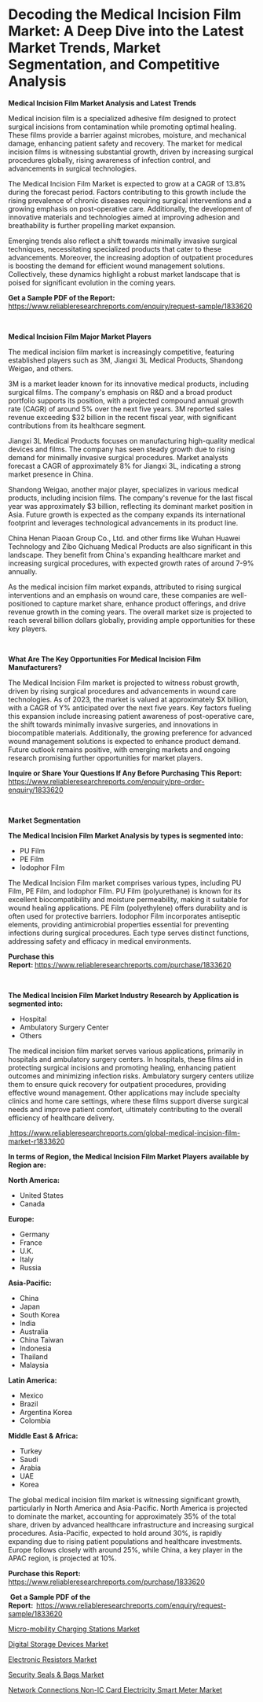 <p><h1>Decoding the Medical Incision Film Market: A Deep Dive into the Latest Market Trends, Market Segmentation, and Competitive Analysis</h1></p><p><strong>Medical Incision Film Market Analysis and Latest Trends</strong></p>
<p><p>Medical incision film is a specialized adhesive film designed to protect surgical incisions from contamination while promoting optimal healing. These films provide a barrier against microbes, moisture, and mechanical damage, enhancing patient safety and recovery. The market for medical incision films is witnessing substantial growth, driven by increasing surgical procedures globally, rising awareness of infection control, and advancements in surgical technologies.</p><p>The Medical Incision Film Market is expected to grow at a CAGR of 13.8% during the forecast period. Factors contributing to this growth include the rising prevalence of chronic diseases requiring surgical interventions and a growing emphasis on post-operative care. Additionally, the development of innovative materials and technologies aimed at improving adhesion and breathability is further propelling market expansion. </p><p>Emerging trends also reflect a shift towards minimally invasive surgical techniques, necessitating specialized products that cater to these advancements. Moreover, the increasing adoption of outpatient procedures is boosting the demand for efficient wound management solutions. Collectively, these dynamics highlight a robust market landscape that is poised for significant evolution in the coming years.</p></p>
<p><strong>Get a Sample PDF of the Report:&nbsp;</strong> <a href="https://www.reliableresearchreports.com/enquiry/request-sample/1833620?utm_campaign=38&utm_medium=2&utm_source=Github&utm_content=ia&utm_term=30102024&utm_id=medical-incision-film">https://www.reliableresearchreports.com/enquiry/request-sample/1833620</a></p>
<p>&nbsp;</p>
<p><strong>Medical Incision Film Major Market Players</strong></p>
<p><p>The medical incision film market is increasingly competitive, featuring established players such as 3M, Jiangxi 3L Medical Products, Shandong Weigao, and others. </p><p>3M is a market leader known for its innovative medical products, including surgical films. The company's emphasis on R&D and a broad product portfolio supports its position, with a projected compound annual growth rate (CAGR) of around 5% over the next five years. 3M reported sales revenue exceeding $32 billion in the recent fiscal year, with significant contributions from its healthcare segment.</p><p>Jiangxi 3L Medical Products focuses on manufacturing high-quality medical devices and films. The company has seen steady growth due to rising demand for minimally invasive surgical procedures. Market analysts forecast a CAGR of approximately 8% for Jiangxi 3L, indicating a strong market presence in China.</p><p>Shandong Weigao, another major player, specializes in various medical products, including incision films. The company's revenue for the last fiscal year was approximately $3 billion, reflecting its dominant market position in Asia. Future growth is expected as the company expands its international footprint and leverages technological advancements in its product line.</p><p>China Henan Piaoan Group Co., Ltd. and other firms like Wuhan Huawei Technology and Zibo Qichuang Medical Products are also significant in this landscape. They benefit from China's expanding healthcare market and increasing surgical procedures, with expected growth rates of around 7-9% annually.</p><p>As the medical incision film market expands, attributed to rising surgical interventions and an emphasis on wound care, these companies are well-positioned to capture market share, enhance product offerings, and drive revenue growth in the coming years. The overall market size is projected to reach several billion dollars globally, providing ample opportunities for these key players.</p></p>
<p>&nbsp;</p>
<p><strong>What Are The Key Opportunities For Medical Incision Film Manufacturers?</strong></p>
<p><p>The Medical Incision Film market is projected to witness robust growth, driven by rising surgical procedures and advancements in wound care technologies. As of 2023, the market is valued at approximately $X billion, with a CAGR of Y% anticipated over the next five years. Key factors fueling this expansion include increasing patient awareness of post-operative care, the shift towards minimally invasive surgeries, and innovations in biocompatible materials. Additionally, the growing preference for advanced wound management solutions is expected to enhance product demand. Future outlook remains positive, with emerging markets and ongoing research promising further opportunities for market players.</p></p>
<p><strong>Inquire or Share Your Questions If Any Before Purchasing This Report:</strong> <a href="https://www.reliableresearchreports.com/enquiry/pre-order-enquiry/1833620?utm_campaign=38&utm_medium=2&utm_source=Github&utm_content=ia&utm_term=30102024&utm_id=medical-incision-film">https://www.reliableresearchreports.com/enquiry/pre-order-enquiry/1833620</a></p>
<p>&nbsp;</p>
<p><strong>Market Segmentation</strong></p>
<p><strong>The Medical Incision Film Market Analysis by types is segmented into:</strong></p>
<p><ul><li>PU Film</li><li>PE Film</li><li>Iodophor Film</li></ul></p>
<p><p>The Medical Incision Film market comprises various types, including PU Film, PE Film, and Iodophor Film. PU Film (polyurethane) is known for its excellent biocompatibility and moisture permeability, making it suitable for wound healing applications. PE Film (polyethylene) offers durability and is often used for protective barriers. Iodophor Film incorporates antiseptic elements, providing antimicrobial properties essential for preventing infections during surgical procedures. Each type serves distinct functions, addressing safety and efficacy in medical environments.</p></p>
<p><strong>Purchase this Report:&nbsp;</strong><a href="https://www.reliableresearchreports.com/purchase/1833620?utm_campaign=38&utm_medium=2&utm_source=Github&utm_content=ia&utm_term=30102024&utm_id=medical-incision-film">https://www.reliableresearchreports.com/purchase/1833620</a></p>
<p>&nbsp;</p>
<p><strong>The Medical Incision Film Market Industry Research by Application is segmented into:</strong></p>
<p><ul><li>Hospital</li><li>Ambulatory Surgery Center</li><li>Others</li></ul></p>
<p><p>The medical incision film market serves various applications, primarily in hospitals and ambulatory surgery centers. In hospitals, these films aid in protecting surgical incisions and promoting healing, enhancing patient outcomes and minimizing infection risks. Ambulatory surgery centers utilize them to ensure quick recovery for outpatient procedures, providing effective wound management. Other applications may include specialty clinics and home care settings, where these films support diverse surgical needs and improve patient comfort, ultimately contributing to the overall efficiency of healthcare delivery.</p></p>
<p><a href="https://www.reliableresearchreports.com/global-medical-incision-film-market-r1833620?utm_campaign=38&utm_medium=2&utm_source=Github&utm_content=ia&utm_term=30102024&utm_id=medical-incision-film">&nbsp;https://www.reliableresearchreports.com/global-medical-incision-film-market-r1833620</a></p>
<p><strong>In terms of Region, the Medical Incision Film Market Players available by Region are:</strong></p>
<p>
    <p> <strong> North America: </strong>
        <ul>
            <li>United States</li>
            <li>Canada</li>
        </ul>
        </p> 
    <p> <strong> Europe: </strong>
        <ul>
            <li>Germany</li>
            <li>France</li>
            <li>U.K.</li>
            <li>Italy</li>
            <li>Russia</li>
        </ul>
        </p> 
    <p> <strong> Asia-Pacific: </strong>
        <ul>
            <li>China</li>
            <li>Japan</li>
            <li>South Korea</li>
            <li>India</li>
            <li>Australia</li>
            <li>China Taiwan</li>
            <li>Indonesia</li>
            <li>Thailand</li>
            <li>Malaysia</li>
        </ul>
        </p> 
    <p> <strong> Latin America: </strong>
        <ul>
            <li>Mexico</li>
            <li>Brazil</li>
            <li>Argentina Korea</li>
            <li>Colombia</li>
        </ul>
        </p> 
    <p> <strong> Middle East & Africa: </strong>
        <ul>
            <li>Turkey</li>
            <li>Saudi</li>
            <li>Arabia</li>
            <li>UAE</li>
            <li>Korea</li>
        </ul>
    </p>
    </p>
<p><p>The global medical incision film market is witnessing significant growth, particularly in North America and Asia-Pacific. North America is projected to dominate the market, accounting for approximately 35% of the total share, driven by advanced healthcare infrastructure and increasing surgical procedures. Asia-Pacific, expected to hold around 30%, is rapidly expanding due to rising patient populations and healthcare investments. Europe follows closely with around 25%, while China, a key player in the APAC region, is projected at 10%.</p></p>
<p><strong>Purchase this Report: </strong><a href="https://www.reliableresearchreports.com/purchase/1833620?utm_campaign=38&utm_medium=2&utm_source=Github&utm_content=ia&utm_term=30102024&utm_id=medical-incision-film">https://www.reliableresearchreports.com/purchase/1833620</a></p>
<p>&nbsp;<strong>Get a Sample PDF of the Report:&nbsp;&nbsp;</strong><a href="https://www.reliableresearchreports.com/enquiry/request-sample/1833620?utm_campaign=38&utm_medium=2&utm_source=Github&utm_content=ia&utm_term=30102024&utm_id=medical-incision-film">https://www.reliableresearchreports.com/enquiry/request-sample/1833620</a></p>
<p><strong></strong></p>
<p><p><a href="https://github.com/KejsiLoshi121/Market-Research-Report-List-1/blob/main/micro-mobility-charging-stations-market.md?utm_campaign=38&utm_medium=2&utm_source=Github&utm_content=ia&utm_term=30102024&utm_id=medical-incision-film">Micro-mobility Charging Stations Market</a></p><p><a href="https://www.linkedin.com/pulse/global-perspectives-digital-storage-devices-market-vqhae?utm_campaign=38&utm_medium=2&utm_source=Github&utm_content=ia&utm_term=30102024&utm_id=medical-incision-film">Digital Storage Devices Market</a></p><p><a href="https://www.linkedin.com/pulse/navigating-global-electronic-resistors-market-from-trends-brwkc?utm_campaign=38&utm_medium=2&utm_source=Github&utm_content=ia&utm_term=30102024&utm_id=medical-incision-film">Electronic Resistors Market</a></p><p><a href="https://github.com/delorasywf/Market-Research-Report-List-1/blob/main/security-seals-bags-market.md?utm_campaign=38&utm_medium=2&utm_source=Github&utm_content=ia&utm_term=30102024&utm_id=medical-incision-film">Security Seals & Bags Market</a></p><p><a href="https://issuu.com/reportprime-2/docs/network-connections-non-ic-card-ele_f2d7536940c5aa?utm_campaign=38&utm_medium=2&utm_source=Github&utm_content=ia&utm_term=30102024&utm_id=medical-incision-film">Network Connections Non-IC Card Electricity Smart Meter Market</a></p></p>